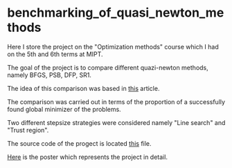# benchmarking_of_quasi_newton_methods

Here I store the project on the "Optimization methods" course which I had on the 5th and 6th terms at MIPT.

The goal of the project is to compare different quazi-newton methods, namely BFGS, PSB, DFP, SR1.

The idea of this comparison was based in [this](https://www.researchgate.net/publication/250024328_Investigation_of_quasi-Newton_methods_for_unconstrained_optimization) article.  

The comparison was carried out in terms of the proportion of a successfully found global minimizer of the problems.

Two different stepsize strategies were considered namely "Line search" and "Trust region".

The source code of the progect is located [this]( https://nbviewer.jupyter.org/github/IgorSokoloff/benchmarking_of_quasi_newton_methods/blob/master/quasi%20newton.ipynb) file.

[Here](https://github.com/IgorSokoloff/benchmarking_of_quasi_newton_methods/blob/master/poster/poster.pdf) is the poster which represents the project in detail.
